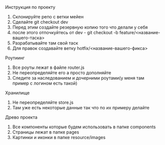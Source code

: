 Инструкция по проекту

1) Склонируйте репо с ветки мейен
2) Cделайте git checkout dev
3) Перед этим создайте резервную копию того что делали у себя
4) после этого отпочкуйтесь от dev - git checkout -b feature/<название-вашего-таска>
5) Разрабатывайте там свой таск
6) Для правок создавайте ветку hotfix/<название-вашего-фикса>

Роутиинг
1) Все роуты лежат в файле router.js
2) Не переопределяйте его а просто дополняйте
3) Следите за наследованием и дочерними роутами(у меня там пример с логином есть такой)

Хранилище
1) Не переопределяйте store.js
2) Там уже есть некоторые данные так что по их примеру делайте

Древо проекта
1) Все компоненты которые будем использовать в папке components
2) Страницы лежат в папке pages
3) Картинки и иконки в папке resource/images
